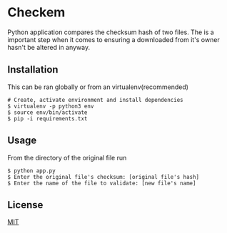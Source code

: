 # Checkem
Python application compares the checksum hash of two files. The is a important step when it comes to ensuring a downloaded from it's owner hasn't be altered in anyway.

## Installation
This can be ran globally or from an virtualenv(recommended)
```
# Create, activate environment and install dependencies
$ virtualenv -p python3 env
$ source env/bin/activate
$ pip -i requirements.txt
```

## Usage
From the directory of the original file run
```
$ python app.py
$ Enter the original file's checksum: [original file's hash]
$ Enter the name of the file to validate: [new file's name]
```

## License
[MIT](https://choosealicense.com/licenses/mit/)

